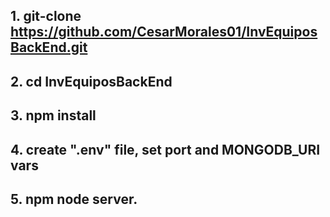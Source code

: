 ## 1. git-clone https://github.com/CesarMorales01/InvEquiposBackEnd.git
## 2. cd InvEquiposBackEnd
## 3. npm install
## 4. create ".env" file, set port and MONGODB_URI vars

## 5. npm node server.

